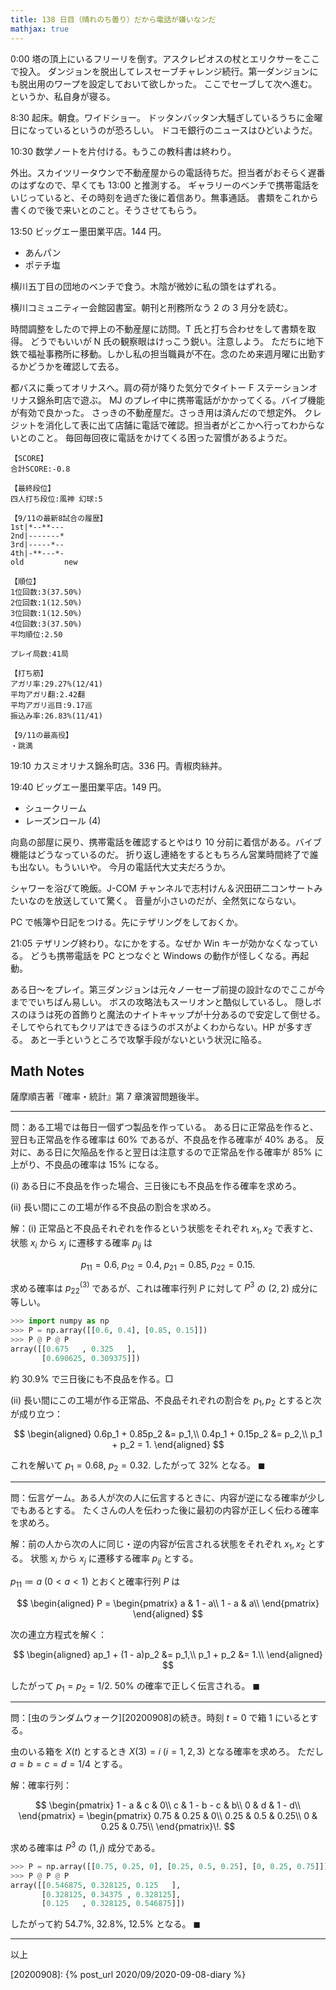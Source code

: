 ```yaml
---
title: 138 日目（晴れのち曇り）だから電話が嫌いなンだ
mathjax: true
---
```


0:00 塔の頂上にいるフリーリを倒す。アスクレピオスの杖とエリクサーをここで投入。
ダンジョンを脱出してレスセーブチャレンジ続行。第一ダンジョンにも脱出用のワープを設定しておいて欲しかった。
ここでセーブして次へ進む。というか、私自身が寝る。

8:30 起床。朝食。ワイドショー。
ドッタンバッタン大騒ぎしているうちに金曜日になっているというのが恐ろしい。
ドコモ銀行のニュースはひどいようだ。

10:30 数学ノートを片付ける。もうこの教科書は終わり。

外出。スカイツリータウンで不動産屋からの電話待ちだ。担当者がおそらく遅番のはずなので、早くても 13:00 と推測する。
ギャラリーのベンチで携帯電話をいじっていると、その時刻を過ぎた後に着信あり。無事通話。
書類をこれから書くので後で来いとのこと。そうさせてもらう。

13:50 ビッグエー墨田業平店。144 円。

* あんパン
* ポテチ塩

横川五丁目の団地のベンチで食う。木陰が微妙に私の頭をはずれる。

横川コミュニティー会館図書室。朝刊と刑務所なう 2 の 3 月分を読む。

時間調整をしたので押上の不動産屋に訪問。T 氏と打ち合わせをして書類を取得。
どうでもいいが N 氏の観察眼はけっこう鋭い。注意しよう。
ただちに地下鉄で福祉事務所に移動。しかし私の担当職員が不在。念のため来週月曜に出勤するかどうかを確認して去る。

都バスに乗ってオリナスへ。肩の荷が降りた気分でタイトー F ステーションオリナス錦糸町店で遊ぶ。
MJ のプレイ中に携帯電話がかかってくる。バイブ機能が有効で良かった。
さっきの不動産屋だ。さっき用は済んだので想定外。
クレジットを消化して表に出て店舗に電話で確認。担当者がどこかへ行ってわからないとのこと。
毎回毎回夜に電話をかけてくる困った習慣があるようだ。

```text
【SCORE】
合計SCORE:-0.8

【最終段位】
四人打ち段位:風神 幻球:5

【9/11の最新8試合の履歴】
1st|*--**---
2nd|-------*
3rd|-----*--
4th|-**---*-
old         new

【順位】
1位回数:3(37.50%)
2位回数:1(12.50%)
3位回数:1(12.50%)
4位回数:3(37.50%)
平均順位:2.50

プレイ局数:41局

【打ち筋】
アガリ率:29.27%(12/41)
平均アガリ翻:2.42翻
平均アガリ巡目:9.17巡
振込み率:26.83%(11/41)

【9/11の最高役】
・跳満
```

19:10 カスミオリナス錦糸町店。336 円。青椒肉絲丼。

19:40 ビッグエー墨田業平店。149 円。

* シュークリーム
* レーズンロール (4)

向島の部屋に戻り、携帯電話を確認するとやはり 10 分前に着信がある。バイブ機能はどうなっているのだ。
折り返し連絡をするともちろん営業時間終了で誰も出ない。もういいや。
今月の電話代大丈夫だろうか。

シャワーを浴びて晩飯。J-COM チャンネルで志村けん＆沢田研二コンサートみたいなのを放送していて驚く。
音量が小さいのだが、全然気にならない。

PC で帳簿や日記をつける。先にテザリングをしておくか。

21:05 テザリング終わり。なにかをする。なぜか Win キーが効かなくなっている。
どうも携帯電話を PC とつなぐと Windows の動作が怪しくなる。再起動。

ある日～をプレイ。第三ダンジョンは元々ノーセーブ前提の設計なのでここが今まででいちばん易しい。
ボスの攻略法もスーリオンと酷似しているし。
隠しボスのほうは死の首飾りと魔法のナイトキャップが十分あるので安定して倒せる。
そしてやられてもクリアはできるほうのボスがよくわからない。HP が多すぎる。
あと一手というところで攻撃手段がないという状況に陥る。

## Math Notes

薩摩順吉著『確率・統計』第 7 章演習問題後半。

----

問：ある工場では毎日一個ずつ製品を作っている。
ある日に正常品を作ると、翌日も正常品を作る確率は $60\%$ であるが、不良品を作る確率が $40\%$ ある。
反対に、ある日に欠陥品を作ると翌日は注意するので正常品を作る確率が $85\%$ に上がり、不良品の確率は $15\%$ になる。

$\text{(i)}$ ある日に不良品を作った場合、三日後にも不良品を作る確率を求めろ。

$\text{(ii)}$ 長い間にこの工場が作る不良品の割合を求めろ。

解：$\text{(i)}$ 正常品と不良品それぞれを作るという状態をそれぞれ $x_1, x_2$ で表すと、
状態 $x_i$ から $x_j$ に遷移する確率 $p_{ij}$ は

$$
p_{11} = 0.6,\:p_{12} = 0.4,\;p_{21} = 0.85,\;p_{22} = 0.15.
$$

求める確率は $p_{22}{}^{(3)}$ であるが、これは確率行列 $P$ に対して
$P^3$ の $(2, 2)$ 成分に等しい。

```python
>>> import numpy as np
>>> P = np.array([[0.6, 0.4], [0.85, 0.15]])
>>> P @ P @ P
array([[0.675   , 0.325   ],
       [0.690625, 0.309375]])
```

約 $30.9\%$ で三日後にも不良品を作る。$\Box$

$\text{(ii)}$ 長い間にこの工場が作る正常品、不良品それぞれの割合を $p_1, p_2$ とすると次が成り立つ：

$$
\begin{aligned}
0.6p_1 + 0.85p_2 &= p_1,\\
0.4p_1 + 0.15p_2 &= p_2,\\
p_1 + p_2 = 1.
\end{aligned}
$$

これを解いて $p_1 = 0.68,\:p_2 = 0.32.$ したがって $32\%$ となる。
$\blacksquare$

----

問：伝言ゲーム。ある人が次の人に伝言するときに、内容が逆になる確率が少しでもあるとする。
たくさんの人を伝わった後に最初の内容が正しく伝わる確率を求めろ。

解：前の人から次の人に同じ・逆の内容が伝言される状態をそれぞれ $x_1, x_2$ とする。
状態 $x_i$ から $x_j$ に遷移する確率 $p_{ij}$ とする。

${p_{11} \coloneqq a\:(0 \lt a \lt 1)}$ とおくと確率行列 $P$ は

$$
\begin{aligned}
P = \begin{pmatrix}
a & 1 - a\\
1 - a & a\\
\end{pmatrix}
\end{aligned}
$$

次の連立方程式を解く：

$$
\begin{aligned}
ap_1 + (1 - a)p_2 &= p_1,\\
p_1 + p_2 &= 1.\\
\end{aligned}
$$

したがって $p_1 = p_2 = 1/2.$ $50\%$ の確率で正しく伝言される。
$\blacksquare$

----

問：[虫のランダムウォーク][20200908]の続き。時刻 $t = 0$ で箱 $1$ にいるとする。

虫のいる箱を $X(t)$ とするとき $X(3) = i\;(i = 1, 2, 3)$ となる確率を求めろ。
ただし $a = b = c = d = 1/4$ とする。

解：確率行列：

$$
\begin{pmatrix}
1 - a & c & 0\\
c & 1 - b - c & b\\
0 & d & 1 - d\\
\end{pmatrix} =
\begin{pmatrix}
0.75 & 0.25 & 0\\
0.25 & 0.5 & 0.25\\
0 & 0.25 & 0.75\\
\end{pmatrix}\!.
$$

求める確率は $P^3$ の $(1, j)$ 成分である。

```python
>>> P = np.array([[0.75, 0.25, 0], [0.25, 0.5, 0.25], [0, 0.25, 0.75]])
>>> P @ P @ P
array([[0.546875, 0.328125, 0.125   ],
       [0.328125, 0.34375 , 0.328125],
       [0.125   , 0.328125, 0.546875]])
```

したがって約 $54.7\%,\:32.8\%,\:12.5\%$ となる。
$\blacksquare$

----

以上

[20200908]: {% post_url 2020/09/2020-09-08-diary %}
